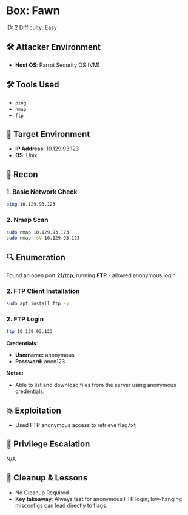 # Box: Fawn
ID: 2
Difficulty: Easy

## 🛠️ Attacker Environment
- **Host OS**: Parrot Security OS (VM)

## 🛠️ Tools Used
  - `ping`
  - `nmap`
  - `ftp`

## 🎯 Target Environment
- **IP Address**: 10.129.93.123
- **OS**: Unix

## 🧠 Recon
### 1. Basic Network Check  
```bash
ping 10.129.93.123
```
### 2. Nmap Scan
```bash
sudo nmap 10.129.93.123
sudo nmap -sV 10.129.93.123
```
## 🔍 Enumeration
Found an open port **21/tcp**, running **FTP** - allowed anonymous login.

### 2. FTP Client Installation
```bash
sudo apt install ftp -y
```

### 2. FTP Login
```bash
ftp 10.129.93.123
```
**Credentials:**
- **Username:** anonymous  
- **Password:** anon123

**Notes:**  
- Able to list and download files from the server using anonymous credentials.

## 💥 Exploitation
- Used FTP anonymous access to retrieve flag.txt

## 🔐 Privilege Escalation
N/A 

## 🧼 Cleanup & Lessons
- No Cleanup Required
- **Key takeaway**: Always test for anonymous FTP login; low-hanging misconfigs can lead directly to flags.

